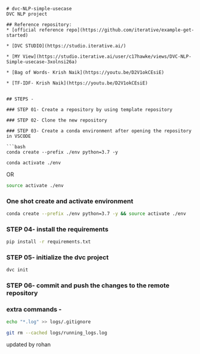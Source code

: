 ```
# dvc-NLP-simple-usecase
DVC NLP project

## Reference repository:
* [official reference repo](https://github.com/iterative/example-get-started)

* [DVC STUDIO](https://studio.iterative.ai/)

* [MY View](https://studio.iterative.ai/user/c17hawke/views/DVC-NLP-Simple-usecase-3xolnsi26a)

* [Bag of Words- Krish Naik](https://youtu.be/D2V1okCEsiE)

* [TF-IDF- Krish Naik](https://youtu.be/D2V1okCEsiE)


## STEPS -

### STEP 01- Create a repository by using template repository

### STEP 02- Clone the new repository

### STEP 03- Create a conda environment after opening the repository in VSCODE

```bash
conda create --prefix ./env python=3.7 -y
```

```bash
conda activate ./env
```

OR

```bash
source activate ./env
```

### One shot create and activate environment

```bash
conda create --prefix ./env python=3.7 -y && source activate ./env
```

### STEP 04- install the requirements

```bash
pip install -r requirements.txt
```

### STEP 05- initialize the dvc project

```bash
dvc init
```

### STEP 06- commit and push the changes to the remote repository

### extra commands -

```bash
echo "*.log" >> logs/.gitignore
```

```bash
git rm --cached logs/running_logs.log
```

updated by rohan

```

```

